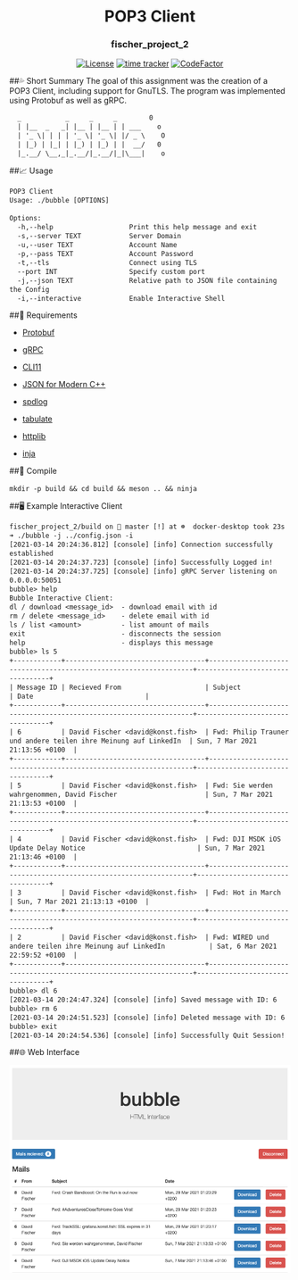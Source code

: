 <div align="center">
    <h1>POP3 Client</h1>
    <h3>fischer_project_2</h3>
</div>

<div align="center">

[![License](https://img.shields.io/badge/License-Boost%201.0-blue.svg)](https://www.boost.org/LICENSE_1_0.txt)
[![time tracker](https://wakatime.com/badge/github/konstfish/fischer_project_2.svg)](https://wakatime.com/badge/github/konstfish/fischer_project_2)
[![CodeFactor](https://www.codefactor.io/repository/github/konstfish/fischer_project_2/badge?s=c397d4ac5a23901eaf68a5ace37595352a91e3d1)](https://www.codefactor.io/repository/github/konstfish/fischer_project_2)

</div>

##💦 Short Summary
The goal of this assignment was the creation of a POP3 Client, including support for GnuTLS. The program was implemented using Protobuf as well as gRPC.

```
  _           _     _     _        0  
  | |__  _   _| |__ | |__ | | ___    o   
  | '_ \| | | | '_ \| '_ \| |/ _ \    O 
  | |_) | |_| | |_) | |_) | |  __/   0  
  |_.__/ \__,_|_.__/|_.__/|_|\___|    o         
```

##📈 Usage

```
POP3 Client
Usage: ./bubble [OPTIONS]

Options:
  -h,--help                   Print this help message and exit
  -s,--server TEXT            Server Domain
  -u,--user TEXT              Account Name
  -p,--pass TEXT              Account Password
  -t,--tls                    Connect using TLS
  --port INT                  Specify custom port
  -j,--json TEXT              Relative path to JSON file containing the Config
  -i,--interactive            Enable Interactive Shell
```

##📝 Requirements

* [Protobuf](https://developers.google.com/protocol-buffers)
* [gRPC](https://grpc.io/)

* [CLI11](https://github.com/CLIUtils/CLI11)
* [JSON for Modern C++](https://github.com/nlohmann/json)
* [spdlog](https://github.com/gabime/spdlog)
* [tabulate](https://github.com/p-ranav/tabulate)
* [httplib](https://github.com/yhirose/cpp-httplib)
* [inja](https://github.com/pantor/inja)

##🔨 Compile

`mkdir -p build && cd build && meson .. && ninja`

##🖥️ Example Interactive Client
```
fischer_project_2/build on  master [!] at ☸️  docker-desktop took 23s
➜ ./bubble -j ../config.json -i
[2021-03-14 20:24:36.812] [console] [info] Connection successfully established
[2021-03-14 20:24:37.723] [console] [info] Successfully Logged in!
[2021-03-14 20:24:37.725] [console] [info] gRPC Server listening on 0.0.0.0:50051
bubble> help
Bubble Interactive Client:
dl / download <message_id>  - download email with id
rm / delete <message_id>    - delete email with id
ls / list <amount>          - list amount of mails
exit                        - disconnects the session
help                        - displays this message
bubble> ls 5
+------------+-----------------------------------+------------------------------------------------------------------+---------------------------------+
| Message ID | Recieved From                     | Subject                                                          | Date                            |
+------------+-----------------------------------+------------------------------------------------------------------+---------------------------------+
| 6          | David Fischer <david@konst.fish>  | Fwd: Philip Trauner und andere teilen ihre Meinung auf LinkedIn  | Sun, 7 Mar 2021 21:13:56 +0100  |
+------------+-----------------------------------+------------------------------------------------------------------+---------------------------------+
| 5          | David Fischer <david@konst.fish>  | Fwd: Sie werden wahrgenommen, David Fischer                      | Sun, 7 Mar 2021 21:13:53 +0100  |
+------------+-----------------------------------+------------------------------------------------------------------+---------------------------------+
| 4          | David Fischer <david@konst.fish>  | Fwd: DJI MSDK iOS Update Delay Notice                            | Sun, 7 Mar 2021 21:13:46 +0100  |
+------------+-----------------------------------+------------------------------------------------------------------+---------------------------------+
| 3          | David Fischer <david@konst.fish>  | Fwd: Hot in March                                                | Sun, 7 Mar 2021 21:13:13 +0100  |
+------------+-----------------------------------+------------------------------------------------------------------+---------------------------------+
| 2          | David Fischer <david@konst.fish>  | Fwd: WIRED und andere teilen ihre Meinung auf LinkedIn           | Sat, 6 Mar 2021 22:59:52 +0100  |
+------------+-----------------------------------+------------------------------------------------------------------+---------------------------------+
bubble> dl 6
[2021-03-14 20:24:47.324] [console] [info] Saved message with ID: 6
bubble> rm 6
[2021-03-14 20:24:51.523] [console] [info] Deleted message with ID: 6
bubble> exit
[2021-03-14 20:24:54.536] [console] [info] Successfully Quit Session!
```

##🌐 Web Interface

![web interface](/doc/images/web_interface.png?raw=true)

